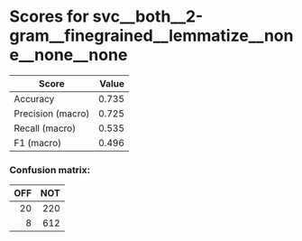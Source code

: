 # Scores for svc__both__2-gram__finegrained__lemmatize__none__none__none
|      Score      |Value|
|-----------------|----:|
|Accuracy         |0.735|
|Precision (macro)|0.725|
|Recall (macro)   |0.535|
|F1 (macro)       |0.496|

### Confusion matrix:
|OFF|NOT|
|--:|--:|
| 20|220|
|  8|612|
